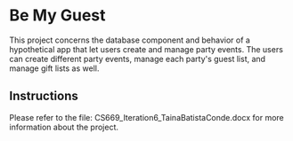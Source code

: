 # Be My Guest
This project concerns the database component and behavior of a hypothetical app that let users create and manage party events. The users can create different party events, manage each party's guest list, and manage gift lists as well. 
## Instructions
Please refer to the file: CS669_Iteration6_TainaBatistaConde.docx for more information about the project. 
